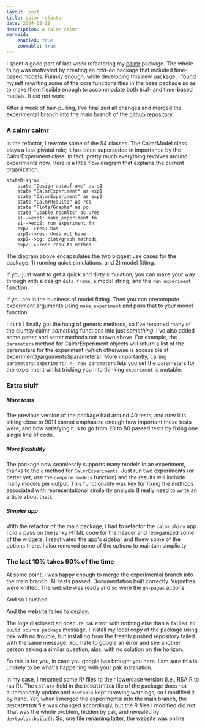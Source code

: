 ```yaml
---
layout: post
title: calmr refactor
date: 2024-02-19
description: a calmr calmr
mermaid:
    enabled: true
    zoomable: true
---
```


I spent a good part of last week refactoring my [calmr](https://victor-navarro.org/calmr) package. The whole thing was motivated by creating an *add-on* package that included time-based models. Funnily enough, while developing this new package, I found myself rewriting some of the core functionalities in the base package so as to make them flexible enough to accommodate both trial- and time-based models. It did not work.

After a week of hair-pulling, I've finalized all changes and merged the experimental branch into the main branch of the [github repository](https://github.com/victor-navarro/calmr).

### A calmr calmr

In the refactor, I rewrote some of the S4 classes. The CalmrModel class plays a less pivotal role; it has been superseded in importance by the CalmrExperiment class. In fact, pretty much everything revolves around experiments now. Here is a little flow diagram that explains the current organization.

```mermaid 
stateDiagram
    state "Design data.frame" as s1
    state "CalmrExperiment" as exp1
    state "CalmrExperiment" as exp2
    state "CalmrResults" as res
    state "Plots/Graphs" as pg
    state "Usable results" as ures
    s1-->exp1: make_experiment fn
    s1-->exp2: run_experiment fn
    exp2-->res: has
    exp1-->res: does not have
    exp2-->pg: plot/graph methods
    exp2-->ures: results method
```

The diagram above encapsulates the two biggest use cases for the package: 1) running quick simulations, and 2) model fitting.

If you just want to get a quick and dirty simulation, you can make your way through with a design `data.frame`, a model string, and the `run_experiment` function.

If you are in the business of model fitting. Then you can precompute experiment arguments using `make_experiment` and pass that to your model function.

I think I finally got the hang of generic methods, so I've renamed many of the clumsy calmr_*something* functions into just *something*. I've also added some getter and setter methods not shown above. For example, the `parameters` method for CalmrExperiment objects will return a list of the parameters for the experiment (which otherwise is accessible at experiment@arguments$parameters). More importantly, calling `parameters(experiment) <- new_parameters` lets you set the parameters for the experiment whilst tricking you into thinking `experiment` is mutable.

### Extra stuff

##### More tests
The previous version of the package had around 40 tests, and now it is sitting close to 90! I cannot emphasize enough how important these tests were, and how satisfying it is to go from 20 to 80 passed tests by fixing one single line of code.

##### More flexibility
The package now seamlessly supports many models in an experiment, thanks to the `c` method for `CalmrExperiments`. Just run two experiments (or better yet, use the `compare_models` function) and the results will include many models per output. This functionality was key for fixing the methods associated with representational similarity analysis (I really need to write an article about that).

##### Simpler app
With the refactor of the main package, I had to refactor the `calmr` `shiny` app. I did a pass on the janky HTML code for the header and reorganized some of the widgets. I reactivated the app's sidebar and threw some of the options there. I also removed some of the options to maintain simplicity.

### The last 10% takes 90% of the time
At some point, I was happy enough to merge the experimental branch into the main branch. All tests passed. Documentation built correctly. Vignettes were knitted. The website was ready and so were the `gh-pages` actions.

And so I pushed.

And the website failed to deploy.

The logs disclosed an obscure `pak` error with nothing else than a `failed to build source package` message. I install my local copy of the package using pak with no trouble, but installing from the freshly pushed repository failed with the same message. You hate to google an error and see another person asking a similar question, alas, with no solution on the horizon.

So this is for you, in case you google has brought you here. I am sure this is unlikely to be what's happening with your pak installation.

In my case, I renamed some R/ files to their lowercase version (i.e., RSA.R to rsa.R). The `Collate` field in the `DESCRIPTION` file of the package does not automatically update and `devtools` kept throwing warnings, so I modified it by hand. Yet, when I merged the experimental into the main branch, the `DESCRIPTION` file was changed accordingly, but the R files I modified did not. That was the whole problem, hidden by `pak`, and revealed by `devtools::build()`. So, one file renaming latter, the website was online.
